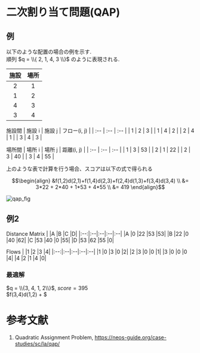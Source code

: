 # 二次割り当て問題(QAP)

## 例
以下のような配置の場合の例を示す.  
順列 $q = \\{ 2, 1, 4, 3 \\}$ のように表現される.

| 施設 | 場所 |
| :--: | :--: |
| 2 | 1 |
| 1 | 2 |
| 4 | 3 |
| 3 | 4 |

施設間
| 施設 i | 施設 j | フロー(i, j) |
| :-- | :-- | :-- |
| 1 | 2 | 3 |
| 1 | 4 | 2 |
| 2 | 4 | 1 |
| 3 | 4 | 3 |

場所間
| 場所 i | 場所 j | 距離(i, j) |
| :-- | :-- | :-- |
| 1 | 3 | 53 |
| 2 | 1 | 22 |
| 2 | 3 | 40 |
| 3 | 4 | 55 |

上のような表で計算を行う場合、スコアは以下の式で得られる 
```math
\begin{align}
  &f(1,2)d(2,1)+f(1,4)d(2,3)+f(2,4)d(1,3)+f(3,4)d(3,4) \\
  &= 3*22 + 2*40 + 1*53 + 4*55 \\
  &= 419
\end{align}
```
![qap_fig](https://neos-guide.org/wp-content/uploads/2022/05/qap.png)

## 例2

Distance Matrix
|   |A   |B  |C   |D|
|:--:|:--|:--|:--|:--|
|A  |0   |22 |53	|53|
|B  |22  |0  |40	|62|
|C  |53  |40 |0	  |55|
|D  |53  |62 |55	|0|

Flows
|   |1	|2	|3	|4|
|:--:|:--|:--|:--|:--|
|1	|0	|3	|0	|2|
|2	|3	|0	|0	|1|
|3	|0	|0	|0	|4|
|4	|2	|1	|4	|0|

### 最適解
$q = \\{3, 4, 1, 2\\}$, $score = 395$  
$f(3,4)d(1,2) + $

# 参考文献
1. Quadratic Assignment Problem, https://neos-guide.org/case-studies/sc/la/qap/
